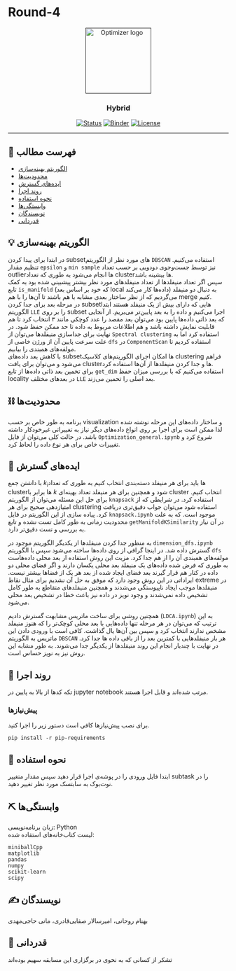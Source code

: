 # Round-4

<p align="center">
  <a href="" rel="noopener">
 <img width="150" src="http://optimizer.math.sharif.edu/wp-content/uploads/2021/02/optimizer.png" alt="Optimizer logo"></a>
</p>
<h3 align="center">Hybrid</h3>

<div align="center">

  [![Status](https://img.shields.io/badge/status-active-success.svg)]() 
  [![Binder](https://mybinder.org/badge_logo.svg)](https://mybinder.org/v2/gh/mtefagh/demos/HEAD)
  [![License](https://img.shields.io/badge/license-GPL-blue.svg)](https://github.com/mtefagh/demos/blob/master/LICENSE)

</div>

---

## 📝 فهرست مطالب
- [الگوریتم بهینه‌سازی](#idea)
- [محدودیت‌ها](#limitations)
- [ایده‌های گسترش](#future_scope)
- [روند اجرا](#getting_started)
- [نحوه استفاده](#usage)
- [وابستگی‌ها](#tech_stack)
- [نویسندگان](#authors)
- [قدردانی](#acknowledgments)

## 💡 الگوریتم بهینه‌سازی <a name = "idea"></a>
در ابتدا برای پیدا کردن subsetهای مورد نظر از الگوریتم `DBSCAN` استفاده می‌کنیم.
تنظیم مقدار `epsilon` و `min sample` نیز توسط جست‌وجوی دودویی بر حسب تعداد outlierها انجام می‌شود
به طوری که تعداد clusterها بیشینه باشد.
<br>
سپس اگر تعداد منیفلدها از تعداد منیفلدهای مورد نظر بیشتر پیشبینی شده بود به کمک تابع `is_manifold`
(که خود بر اساس بعد local داده‌ها کار می‌کند)
به دنبال دو منیفلد می‌گردیم که از نظر ساختار بعدی مشابه با هم باشند تا آن‌ها را با هم merge کنیم.
<br>
در مرحله بعد برای جدا کردن subsetهایی که دارای بیش از یک منیفلد هستند
ابتدا الگوریتم `LLE` را بر روی subset اجرا می‌کنیم و داده را به بعد پایین‌تر می‌بریم.
از آنجایی که بعد ذاتی داده‌ها پایین بود می‌توان بعد مقصد را عدد کوچکی مانند ۳ انتخاب کرد تا
هم قابلیت نمایش داشته باشد و هم اطلاعات مربوط به داده تا حد ممکن حفظ شود.
در نهایت برای جداسازی منیفلدها می‌توان از `Spectral clustering` استفاده کرد اما به علت سرعت پایین آن از 
ورژن خاصی از `dfs` در `ComponentScan` استفاده کردیم تا مولفه‌های همبندی را بیابیم.
<br>
با کاهش بعد داده‌های subsetها امکان اجرای الگوریتم‌های کلاسیک clustering فراهم می‌شود
و می‌توان برای یافت clusterها و جدا کردن منیفلدها از آن‌ها استفاده کرد.
<br>
برای تخمین بعد ذاتی داده‌ها از تابع `get_dim` استفاده می‌کنیم که با بررسی میزان حفظ locality در بعدهای مختلف `LLE`
بعد اصلی را تحمین می‌زند.

## ⛓️ محدودیت‌ها <a name = "limitations"></a>
برنامه به طور خاص بر حسب visualization و ساختار داده‌های این مرحله نوشته شده لذا ممکن است برای اجرا بر روی انواع داده‌های دیگر نیاز به تغییراتی غیرخودکار داشته باشد. 
در حالت کلی می‌توان از فایل `Optimization_general.ipynb` شروع کرد و تغییرات خاص برای هر نوع داده را لحاظ کرد.

## 🚀 ایده‌های گسترش <a name = "future_scope"></a>
با داشتن جمع $k_i$ها باید برای هر منیفلد دسته‌بندی انتخاب کنیم به طوری که تعداد clusterها برابر با $k$ شود و همچنین برای هر منیفلد تعداد بهینه‌ای cluster انتخاب کنیم. برای حل این مسئله می‌توان از الگوریتم `knapsack` استفاده کرد.
در شرایطی که از امتیازدهی صحیح برای هر clustering استفاده شود می‌توان جواب دقیق‌تری دریافت کرد.
پیاده سازی از این الگوریتم در فایل `knapsack.ipynb` موجود است.
که به علت محدودیت زمانی به طور کامل تست نشده و تابع `getManifoldKSimilarity` در آن نیاز به بررسی و تست دقیق‌تر دارد.


به منظور جدا کردن منیفلدها از یکدیگر الگوریتم موجود در `dimension_dfs.ipynb` گسترش داده شد.
در اینجا گرافی از روی داده‌ها ساخته می‌شود سپس با الگوریتم ‍`dfs`  مولفه‌های همبندی آن را از هم جدا کرد.
مزیت این روش استفاده از بعد محلی داده‌هاست به طوری که فرض شده داده‌های یک منیفلد بعد محلی یکسان دارند و اگر فضای محلی دو داده در کنار هم قرار گیرند
بعد فضای ایجاد شده از بعد هر یک از فضاها بیشتر نیست. ایراداتی در این روش وجود دارد که موفق به حل آن نشدیم
برای مثال نقاط extreme در منیفلدها موجب ایجاد ناپیوستگی می‌شدند و همچنین منیفلدهای متقاطع به طور کامل تشخیص داده نمی‌شدند و
وجود نویز در داده نیز باعث خطا در تشخیص بعد محلی می‌شود.

همچنین روشی برای ساخت ماتریس مشابهت گسترش دادیم (`LDCA.ipynb`) به این ترتیب که می‌توان در هر مرحله تنها داده‌هایی با بعد محلی کوچک‌تر را که هنوز منیفلد مشخص ندارند انتخاب کرد و سپس بین آن‌ها یال گذاشت. کافی است با ورودی دادن این ماتریس به الگوریتم `DBSCAN` هر بار منیفلدهایی با کمترین بعد را از باقی داده ها جدا کرد. در نهایت با چندبار انجام این روند منیفلدها از یکدیگر جدا می‌شوند. به طور مشابه این روش نیز به نویز حساس است. 


## 🏁 روند اجرا <a name = "getting_started"></a>
تکه کدها از بالا به پایین در jupyter notebook مرتب شده‌اند و قابل اجرا هستند.

### پیش‌نیازها

برای نصب پیش‌نیازها کافی است دستور زیر را اجرا کنید. 
```
pip install -r pip-requirements
```

## 🎈 نحوه استفاده <a name="usage"></a>
ابتدا فایل ورودی را در پوشه‌ی اجرا قرار دهید سپس مقدار متغییر subtask را در نوت‌بوک به سابتسک مورد نظر تغییر دهید.

## ⛏️ وابستگی‌ها <a name = "tech_stack"></a>
زبان برنامه‌نویسی:
Python
<br>
لیست کتاب‌خانه‌های استفاده شده:

```
miniballCpp
matplotlib
pandas
numpy
scikit-learn
scipy
```

## ✍️ نویسندگان <a name = "authors"></a>
بهنام روحانی، امیرسالار صفایی‌قادری، مانی حاجی‌مهدی

## 🎉 قدردانی <a name = "acknowledgments"></a>
تشکر از کسانی که به نحوی در برگزاری این مسابقه سهیم بوده‌اند
